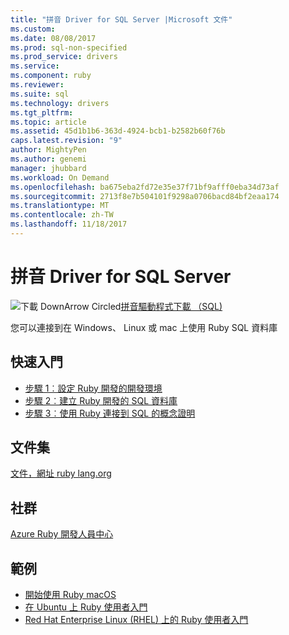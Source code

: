 ```yaml
---
title: "拼音 Driver for SQL Server |Microsoft 文件"
ms.custom: 
ms.date: 08/08/2017
ms.prod: sql-non-specified
ms.prod_service: drivers
ms.service: 
ms.component: ruby
ms.reviewer: 
ms.suite: sql
ms.technology: drivers
ms.tgt_pltfrm: 
ms.topic: article
ms.assetid: 45d1b1b6-363d-4924-bcb1-b2582b60f76b
caps.latest.revision: "9"
author: MightyPen
ms.author: genemi
manager: jhubbard
ms.workload: On Demand
ms.openlocfilehash: ba675eba2fd72e35e37f71bf9afff0eba34d73af
ms.sourcegitcommit: 2713f8e7b504101f9298a0706bacd84bf2eaa174
ms.translationtype: MT
ms.contentlocale: zh-TW
ms.lasthandoff: 11/18/2017
---
```

# <a name="ruby-driver-for-sql-server"></a>拼音 Driver for SQL Server

![下載 DownArrow Circled](../../ssdt/media/download.png)[拼音驅動程式下載 （SQL)](../sql-connection-libraries.md#anchor-20-drivers-relational-access)

您可以連接到在 Windows、 Linux 或 mac 上使用 Ruby SQL 資料庫   
  
## <a name="getting-started"></a>快速入門  
* [步驟 1︰設定 Ruby 開發的開發環境](step-1-configure-development-environment-for-ruby-development.md)  
* [步驟 2︰建立 Ruby 開發的 SQL 資料庫](step-2-create-a-sql-database-for-ruby-development.md)  
* [步驟 3︰使用 Ruby 連接到 SQL 的概念證明](step-3-proof-of-concept-connecting-to-sql-using-ruby.md)  
  
## <a name="documentation"></a>文件集  
[文件，網址 ruby lang.org](https://www.ruby-lang.org/en/documentation/)  
  
## <a name="community"></a>社群  
[Azure Ruby 開發人員中心](https://azure.microsoft.com/develop/ruby/)  
  
## <a name="samples"></a>範例
* [開始使用 Ruby macOS](https://www.microsoft.com/sql-server/developer-get-started/ruby/mac/)
* [在 Ubuntu 上 Ruby 使用者入門](https://www.microsoft.com/sql-server/developer-get-started/ruby/ubuntu/)
* [Red Hat Enterprise Linux (RHEL) 上的 Ruby 使用者入門](https://www.microsoft.com/sql-server/developer-get-started/ruby/rhel/)
